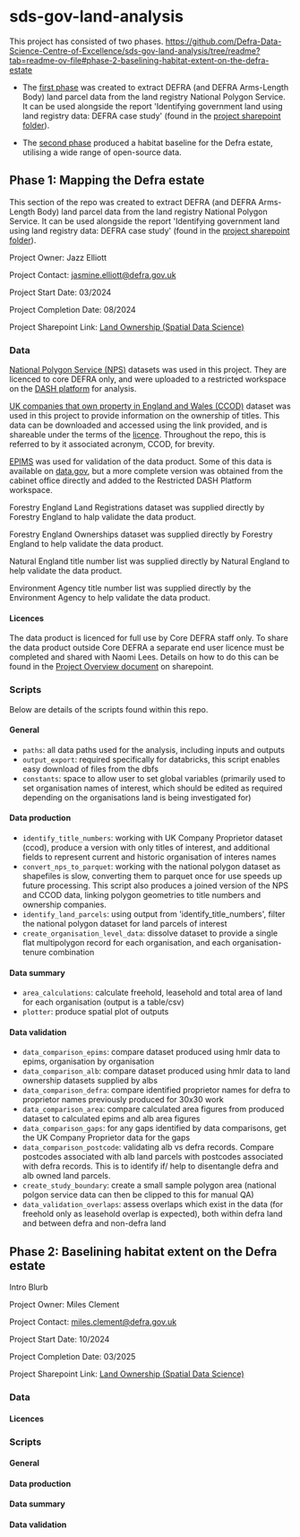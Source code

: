 # sds-gov-land-analysis
This project has consisted of two phases. 
https://github.com/Defra-Data-Science-Centre-of-Excellence/sds-gov-land-analysis/tree/readme?tab=readme-ov-file#phase-2-baselining-habitat-extent-on-the-defra-estate

- The [first phase](https://github.com/Defra-Data-Science-Centre-of-Excellence/sds-gov-land-analysis/tree/readme?tab=readme-ov-file#phase-1-mapping-the-defra-estate) was created to extract DEFRA (and DEFRA Arms-Length Body) land parcel data from the land registry National Polygon Service. It can be used alongside the report 'Identifying government land using land registry data: DEFRA case study' (found in the [project sharepoint folder](https://defra.sharepoint.com/sites/WorkDelivery2519/Spatial%20Data%20Science/Forms/AllItems.aspx?csf=1&web=1&e=reMRYC&ovuser=770a2450%2D0227%2D4c62%2D90c7%2D4e38537f1102%2CMiles%2EClement%40defra%2Egov%2Euk&OR=Teams%2DHL&CT=1742830953484&clickparams=eyJBcHBOYW1lIjoiVGVhbXMtRGVza3RvcCIsIkFwcFZlcnNpb24iOiI0OS8yNTAzMDIwMTAwOCIsIkhhc0ZlZGVyYXRlZFVzZXIiOmZhbHNlfQ%3D%3D&CID=ebaf8da1%2D70d6%2Dc000%2D26eb%2Dd1d6f0a738bd&cidOR=SPO&FolderCTID=0x0120007CCB105D9BBB434CB091053B0DD3EC52&id=%2Fsites%2FWorkDelivery2519%2FSpatial%20Data%20Science%2FWorkstreams%2Fland%5Fownership)). 

- The [second phase](https://github.com/Defra-Data-Science-Centre-of-Excellence/sds-gov-land-analysis/tree/readme?tab=readme-ov-file#phase-2-baselining-habitat-extent-on-the-defra-estate)  produced a habitat baseline for the Defra estate, utilising a wide range of open-source data.

## Phase 1: Mapping the Defra estate

This section of the repo was created to extract DEFRA (and DEFRA Arms-Length Body) land parcel data from the land registry National Polygon Service. It can be used alongside the report 'Identifying government land using land registry data: DEFRA case study' (found in the [project sharepoint folder](https://defra.sharepoint.com/:f:/r/teams/Team1608/ESA%20Team%20Resources/Spatial%20Data%20Science/Workstreams/land_ownership/Outputs?csf=1&web=1&e=vbPSCa)).

Project Owner: Jazz Elliott

Project Contact: jasmine.elliott@defra.gov.uk

Project Start Date: 03/2024

Project Completion Date: 08/2024

Project Sharepoint Link: [Land Ownership (Spatial Data Science)](https://defra.sharepoint.com/:f:/r/teams/Team1608/ESA%20Team%20Resources/Spatial%20Data%20Science/Workstreams/land_ownership/Outputs?csf=1&web=1&e=vbPSCa)

### Data

[National Polygon Service (NPS)](https://use-land-property-data.service.gov.uk/datasets/nps#polygon) datasets was used in this project. They are licenced to core DEFRA only, and were uploaded to a restricted workspace on the [DASH platform](https://defra.sharepoint.com/:u:/r/sites/Defraintranet/SitePages/The-Data-Analytics-and-Science-Hub-(DASH)-for-the-Defra-group.aspx?csf=1&web=1&e=nN4ncF) for analysis.

[UK companies that own property in England and Wales (CCOD)](https://use-land-property-data.service.gov.uk/datasets/ccod) dataset was used in this project to provide information on the ownership of titles. This data can be downloaded and accessed using the link provided, and is shareable under the terms of the [licence](https://use-land-property-data.service.gov.uk/datasets/ccod/licence/view). Throughout the repo, this is referred to by it associated acronym, CCOD, for brevity.

[EPIMS](https://www.gov.uk/guidance/government-property-unit-electronic-property-information-mapping-service) was used for validation of the data product. Some of this data is available on [data.gov](https://www.data.gov.uk/dataset/c186e17f-654d-4134-aed7-b3f13469546a/central-government-welsh-ministers-and-local-government-including-property-and-land), but a more complete version was obtained from the cabinet office directly and added to the Restricted DASH Platform workspace.

Forestry England Land Registrations dataset was supplied directly by Forestry England to halp validate the data product. 

Forestry England Ownerships dataset was supplied directly by Forestry England to help validate the data product.

Natural England title number list was supplied directly by Natural England to help validate the data product.

Environment Agency title number list was supplied directly by the Environment Agency to help validate the data product.

#### Licences

The data product is licenced for full use by Core DEFRA staff only. To share the data product outside Core DEFRA a separate end user licence must be completed and shared with Naomi Lees. Details on how to do this can be found in the [Project Overview document](https://defra.sharepoint.com/:w:/r/teams/Team1608/ESA%20Team%20Resources/Spatial%20Data%20Science/Workstreams/land_ownership/Outputs/Project%20overview.docx?d=wabee27591785443b81a9cd869553824b&csf=1&web=1&e=kvz0rY) on sharepoint.

### Scripts

Below are details of the scripts found within this repo.

#### General

- `paths`: all data paths used for the analysis, including inputs and outputs
- `output_export`: required specifically for databricks, this script enables easy download of files from the dbfs
- `constants`: space to allow user to set global variables (primarily used to set organisation names of interest, which should be edited as required depending on the organisations land is being investigated for)

#### Data production

- `identify_title_numbers`: working with UK Company Proprietor dataset (ccod), produce a version with only titles of interest, and additional fields to represent current and historic organisation of interes names
- `convert_nps_to_parquet`: working with the national polygon dataset as shapefiles is slow, converting them to parquet once for use speeds up future processing. This script also produces a joined version of the NPS and CCOD data, linking polygon geometries to title numbers and ownership companies.
- `identify_land_parcels`: using output from 'identify_title_numbers', filter the national polygon dataset for land parcels of interest
- `create_organisation_level_data`: dissolve dataset to provide a single flat multipolygon record for each organisation, and each organisation-tenure combination

#### Data summary

- `area_calculations`: calculate freehold, leasehold and total area of land for each organisation (output is a table/csv)
- `plotter`: produce spatial plot of outputs

#### Data validation

- `data_comparison_epims`: compare dataset produced using hmlr data to epims, organisation by organisation
- `data_comparison_alb`: compare dataset produced using hmlr data to land ownership datasets supplied by albs
- `data_comparison_defra`: compare identified proprietor names for defra to proprietor names previously produced for 30x30 work
- `data_comparison_area`: compare calculated area figures from produced dataset to calculated epims and alb area figures
- `data_comparison_gaps`: for any gaps identified by data comparisons, get the UK Company Proprietor data for the gaps
- `data_comparison_postcode`: validating alb vs defra records. Compare postcodes associated with alb land parcels with postcodes associated with defra records. This is to identify if/ help to disentangle defra and alb owned land parcels.
- `create_study_boundary`: create a small sample polygon area (national polgon service data can then be clipped to this for manual QA)
- `data_validation_overlaps`: assess overlaps which exist in the data (for freehold only as leasehold overlap is expected), both within defra land and between defra and non-defra land

## Phase 2: Baselining habitat extent on the Defra estate

Intro Blurb

Project Owner: Miles Clement

Project Contact: miles.clement@defra.gov.uk

Project Start Date: 10/2024

Project Completion Date: 03/2025

Project Sharepoint Link: [Land Ownership (Spatial Data Science)](https://defra.sharepoint.com/:f:/r/teams/Team1608/ESA%20Team%20Resources/Spatial%20Data%20Science/Workstreams/land_ownership/Outputs?csf=1&web=1&e=vbPSCa)

### Data

#### Licences

### Scripts

#### General

#### Data production

#### Data summary

#### Data validation

